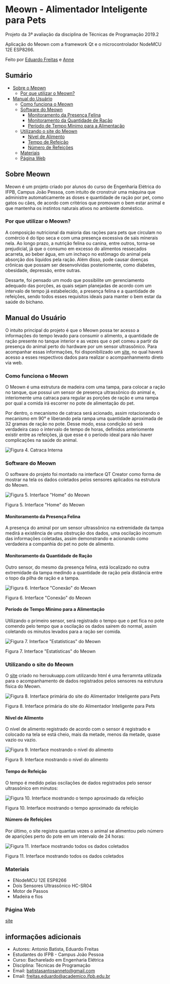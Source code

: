# Meown - Alimentador Inteligente para Pets


Projeto da 3ª avaliação da disciplina de Técnicas de Programação 2019.2

Aplicação do Meown com a framework Qt e o microcontrolador NodeMCU 12E ESP8266.

Feito por [Eduardo Freitas](https://github.com/EduFreit4s) e [Anne](https://github.com/AnneSaint)

## Sumário 
* [Sobre o Meown](https://github.com/AnneSaint/Meown/blob/master/README.md#sobre-meown)
  * [Por que utilizar o Meown?](https://github.com/AnneSaint/Meown/blob/master/README.md#por-que-utilizar-o-meown)
* [Manual do Usuário](https://github.com/AnneSaint/Meown/blob/master/README.md#manual-do-usu%C3%A1rio)
  * [Como funciona o Meown](https://github.com/AnneSaint/Meown/blob/master/README.md#como-funciona-o-meown)
  * [Software do Meown](https://github.com/AnneSaint/Meown/blob/master/README.md#software-do-meown)
    * [Monitoramento da Presença Felina](https://github.com/AnneSaint/Meown/blob/master/README.md#monitoramento-da-presen%C3%A7a-felina)
    * [Monitoramento da Quantidade de Ração](https://github.com/AnneSaint/Meown/blob/master/README.md#monitoramento-da-quantidade-de-ra%C3%A7%C3%A3o)
    * [Período de Tempo Minimo para a Alimentação](https://github.com/AnneSaint/Meown/blob/master/README.md#per%C3%ADodo-de-tempo-minimo-para-a-alimenta%C3%A7%C3%A3o)
  * [Utilizando o site do Meown](https://github.com/AnneSaint/Meown/blob/master/README.md#utilizando-o-site-do-meown)
    * [Nível de Alimento](https://github.com/AnneSaint/Meown/blob/master/README.md#n%C3%ADvel-de-alimento)
    * [Tempo de Refeição](https://github.com/AnneSaint/Meown/blob/master/README.md#tempo-de-refei%C3%A7%C3%A3o)
    * [Número de Refeições](https://github.com/AnneSaint/Meown/blob/master/README.md#n%C3%BAmero-de-refei%C3%A7%C3%B5es)
  * [Materiais](https://github.com/AnneSaint/Meown/blob/master/README.md#materiais)
  * [Página Web](https://github.com/AnneSaint/Meown/blob/master/README.md#p%C3%A1gina-web)


## Sobre Meown
Meown é um projeto criado por alunos do curso de Engenharia Elétrica do IFPB, Campus João Pessoa, com intuito de cronstruir uma máquina que administre automaticamente as doses e quantidade de ração por pet, como gatos ou cães, de acordo com critérios que promovam o bem estar animal e que mantenha os instintos naturais ativos no ambiente doméstico. 
### Por que utilizar o Meown?
A composição nutricional da maioria das rações para pets que circulam no comércio é do tipo seca e com uma presença excessiva de sais minerais nela. Ao longo prazo, a nutrição felina ou canina, entre outros, torna-se prejudicial, já que o consumo em excesso do alimentos ressecados acarreta, ao beber água, em um inchaço no estômago do animal pela absorção dos líquidos pela ração. Além disso, pode causar  doenças crônicas que possam ser desenvolvidas posteriomente, como diabetes, obesidade, depressão, entre outras.

Dessarte, foi pensado um modo que possibilite um gerenciamento adequado das porções, as quais sejam planejadas de acordo com um intervalo de tempo já estabelecido, a presença felina e a quantidade de refeições, sendo todos esses requisitos ideais para manter o bem estar da saúde do bichano.
## Manual do Usuário
O intuito principal do projeto é que o Meown possa ter acesso a informações do tempo levado para consumir o alimento, a quantidade de ração presente no tanque interior e as vezes que o pet comeu a partir da presença do animal perto do hardware por um sensor ultrassônico. Para acompanhar essas informações, foi disponibilizado um [site](http://meown-engine.herokuapp.com/), no qual haverá acesso a esses respectivos dados para realizar o acompanhanmento direto via web.
### Como funciona o Meown
O Meown é uma estrutura de madeira com uma tampa, para colocar a ração no tanque, que possui um sensor de presença ultrassônico do animal e, interiomente uma catraca para regular as porções de ração e uma rampa por qual a comida irá escorrer no pote de alimentação do pet.

Por dentro, o mecanismo de catraca será acionado, assim rotacionando o mecanismo em 90° e liberando pela rampa uma quantidade aproximada de 32 gramas de ração no pote. Desse modo, essa condição só será verdadeira caso o intervalo de tempo de horas, definidos anteriomente existir entre as refeições, já que esse é o período ideal para não haver complicações na saúde do animal.

![Figura 4. Catraca Interna](https://github.com/AnneSaint/Meown/blob/master/catraca%20.jpg)

### Software do Meown
O software do projeto foi montado na interface QT Creator como forma de mostrar na tela os dados coletados pelos sensores aplicados na estrutura do Meown.

![Figura 5. Interface "Home" do Meown](https://github.com/AnneSaint/Meown/blob/master/home_qt.png)

Figura 5. Interface "Home" do Meown
#### Monitoramento da Presença Felina
A presença do aminal por um sensor ultrassônico na extremidade da tampa medirá a existência de uma obstrução dos dados, uma oscilação incomum das informações coletadas, assim demonstrando e acionando como verdadeira a companhia do pet no pote de alimento.
#### Monitoramento da Quantidade de Ração
Outro sensor, do mesmo da presença felina, está localizado no outra extremidade da tampa medindo a quantidade de ração pela distância entre o topo da pilha de ração e a tampa.

![Figura 6. Interface "Conexão" do Meown](https://github.com/AnneSaint/Meown/blob/master/conexao_qt.png)

Figura 6. Interface "Conexão" do Meown
#### Período de Tempo Minimo para a Alimentação
Utilizando o primeiro sensor, será registrado o tempo que o pet fica no pote comendo pelo tempo que a oscilação os dados sairem do normal, assim coletando os minutos levados para a ração ser comida.

![Figura 7. Interface "Estatísticas" do Meown](https://github.com/AnneSaint/Meown/blob/master/estatisticas_qt.png)

Figura 7. Interface "Estatísticas" do Meown
### Utilizando o site do Meown
O [site](http://meown-engine.herokuapp.com) criado no heroukuapp.com utilizando html é uma ferramnta utilizada para o acompanhamento de dados registrados pelos sensores na estrutura física do Meown.

![Figura 8. Interface primária do site do Alimentador Inteligente para Pets](https://github.com/AnneSaint/Meown/blob/master/heroku_meonw_semconexoes.png)

Figura 8. Interface primária do site do Alimentador Inteligente para Pets
#### Nível de Alimento
O nível de alimento registrado de acordo com o sensor é registrado e colocado na tela se está cheio, mais da metade, menos da metade, quase vazio ou vazio.

![Figura 9. Interface mostrando o nível do alimento](https://github.com/AnneSaint/Meown/blob/master/heroku_meown_umaconexao.png)

Figura 9. Interface mostrando o nível do alimento
#### Tempo de Refeição
O tempo é medido pelas oscilações de dados registrados pelo sensor ultrassônico em minutos:

![Figura 10. Interface mostrando o tempo aproximado da refeição](https://github.com/AnneSaint/Meown/blob/master/heroku_meown_duasconexoes.png)

Figura 10. Interface mostrando o tempo aproximado da refeição
#### Número de Refeições
Por último, o site registra quantas vezes o animal se alimentou pelo número de aparições perto do pote em um intervalo de 24 horas:

![Figura 11. Interface mostrando todos os dados coletados](https://github.com/AnneSaint/Meown/blob/master/heroku_meown_todasconexoes.png)

Figura 11. Interface mostrando todos os dados coletados

### Materiais
* ENodeMCU 12E ESP8266
* Dois Sensores Ultrassõnico HC-SR04
* Motor de Passos
* Madeira e fios

### Página Web

[site](http://meown-engine.herokuapp.com)

## informações adicionais

-   Autores: Antonio Batista, Eduardo Freitas
-   Estudantes do IFPB - Campus João Pessoa
-   Curso: Bacharelado em Engenharia Elétrica
-   Disciplina: Técnicas de Programação
-   Email:  [batistasantosanneto@gmail.com](mailto:batistasantosanneto@gmail.com)
-   Email:  [freitas.eduardo@academico.ifpb.edu.br](mailto:freitas.eduardo@academico.ifpb.edu.br)

